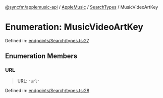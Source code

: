 [@syncfm/applemusic-api](../../../../../../globals.md) / [AppleMusic](../../../index.md) / [SearchTypes](../index.md) / MusicVideoArtKey

# Enumeration: MusicVideoArtKey

Defined in: [endpoints/Search/types.ts:27](https://github.com/sync-fm/applemusic-api/blob/a6a8471d4d51a41f6bd8af9d95c8abf0126e10f4/src/endpoints/Search/types.ts#L27)

## Enumeration Members

### URL

> **URL**: `"url"`

Defined in: [endpoints/Search/types.ts:28](https://github.com/sync-fm/applemusic-api/blob/a6a8471d4d51a41f6bd8af9d95c8abf0126e10f4/src/endpoints/Search/types.ts#L28)
